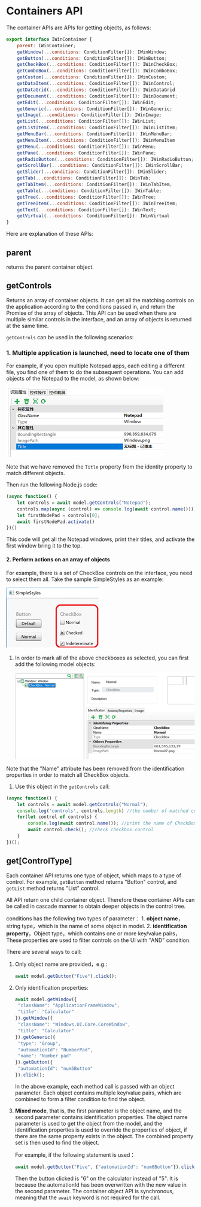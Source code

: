 # Containers API

The container APIs are APIs for getting objects, as follows:

```javascript
export interface IWinContainer {
    parent: IWinContainer;
    getWindow(...conditions: ConditionFilter[]): IWinWindow;
    getButton(...conditions: ConditionFilter[]): IWinButton;
    getCheckBox(...conditions: ConditionFilter[]): IWinCheckBox;
    getComboBox(...conditions: ConditionFilter[]): IWinComboBox;
    getCustom(...conditions: ConditionFilter[]): IWinCustom;
    getDataItem(...conditions: ConditionFilter[]): IWinControl;
    getDataGrid(...conditions: ConditionFilter[]): IWinDataGrid
    getDocument(...conditions: ConditionFilter[]): IWinDocument;
    getEdit(...conditions: ConditionFilter[]): IWinEdit;
    getGeneric(...conditions: ConditionFilter[]): IWinGeneric;
    getImage(...conditions: ConditionFilter[]): IWinImage;
    getList(...conditions: ConditionFilter[]): IWinList;
    getListItem(...conditions: ConditionFilter[]): IWinListItem;
    getMenuBar(...conditions: ConditionFilter[]): IWinMenuBar;
    getMenuItem(...conditions: ConditionFilter[]): IWinMenuItem
    getMenu(...conditions: ConditionFilter[]): IWinMenu;
    getPane(...conditions: ConditionFilter[]): IWinPane;
    getRadioButton(...conditions: ConditionFilter[]): IWinRadioButton;
    getScrollBar(...conditions: ConditionFilter[]): IWinScrollBar;
    getSlider(...conditions: ConditionFilter[]): IWinSlider;
    getTab(...conditions: ConditionFilter[]): IWinTab;
    getTabItem(...conditions: ConditionFilter[]): IWinTabItem;
    getTable(...conditions: ConditionFilter[]): IWinTable;
    getTree(...conditions: ConditionFilter[]): IWinTree;
    getTreeItem(...conditions: ConditionFilter[]): IWinTreeItem;
    getText(...conditions: ConditionFilter[]): IWinText;
    getVirtual(...conditions: ConditionFilter[]): IWinVirtual
}
```

Here are explanation of these APIs:

## parent

returns the parent container object.

## getControls

Returns an array of container objects. It can get all the matching controls on the application according to the conditions passed in, and return the Promise of the array of objects. This API can be used when there are multiple similar controls in the interface, and an array of objects is returned at the same time.

`getControls` can be used in the following scenarios:

### 1. Multiple application is launched, need to locate one of them

For example, if you open multiple Notepad apps, each editing a different file, you find one of them to do the subsequent operations. You can add objects of the Notepad to the model, as shown below:

![](../.gitbook/assets/notepad_model.png)

Note that we have removed the `Title` property from the identity property to match different objects.

Then run the following Node.js code:

```javascript
(async function() {
    let controls = await model.getControls("Notepad");
    controls.map(async (control) => console.log(await control.name()));
    let firstNodePad = controls[0];
    await firstNodePad.activate()
})()
```

This code will get all the Notepad windows, print their titles, and activate the first window bring it to the top.

#### 2. Perform actions on an array of objects

For example, there is a set of CheckBox controls on the interface, you need to select them all. Take the sample SimpleStyles as an example:

![](../.gitbook/assets/checkboxes.png)

1. In order to mark all of the above checkboxes as selected, you can first add the following model objects:

   ![](../.gitbook/assets/checkboxes_model.png)

Note that the "Name" attribute has been removed from the identification properties in order to match all CheckBox objects.

1. Use this object in the `getControls` call:

```javascript
(async function() {
    let controls = await model.getControls("Normal");
    console.log('controls', controls.length) //the number of matched controls
    for(let control of controls) {
        console.log(await control.name()); //print the name of CheckBox
        await control.check(); //check checkbox control
    }
})();
```

## get\[ControlType\]

Each container API returns one type of object, which maps to a type of control. For example, `getButton` method returns "Button" control, and `getList` method returns "List" control.

All API return one child container object. Therefore these container APIs can be called in cascade manner to obtain deeper objects in the control tree.

conditions has the following two types of parameter： 1. **object name**，string type，which is the name of some object in model. 2. **identification property**，Object type，which contains one or more key/value pairs，These properties are used to filter controls on the UI with "AND" condition.

There are several ways to call:

1. Only object name are provided，e.g.:

   ```javascript
   await model.getButton("Five").click();
   ```

2. Only identification properties:

   ```javascript
   await model.getWindow({
    "className": "ApplicationFrameWindow",
    "title": "Calculator"
   }).getWindow({
    "className": "Windows.UI.Core.CoreWindow",
    "title": "Calculator"
   }).getGeneric({
    "type": "Group",
    "automationId": "NumberPad",
    "name": "Number pad"
   }).getButton({
    "automationId": "num5Button"
   }).click();
   ```

   In the above example, each method call is passed with an object parameter. Each object contains multiple key/value pairs, which are combined to form a filter condition to find the object.

3. **Mixed mode**, that is, the first parameter is the object name, and the second parameter contains identification properties. The object name parameter is used to get the object from the model, and the identification properties is used to override the properties of object, if there are the same property exists in the object. The combined property set is then used to find the object.

   For example, if the following statement is used：

   ```javascript
   await model.getButton("Five", {"automationId": "num6Button"}).click();
   ```

   Then the button clicked is "6" on the calculator instead of "5". It is because the automationId has been overwritten with the new value in the second parameter. The container object API is synchronous, meaning that the `await` keyword is not required for the call.

